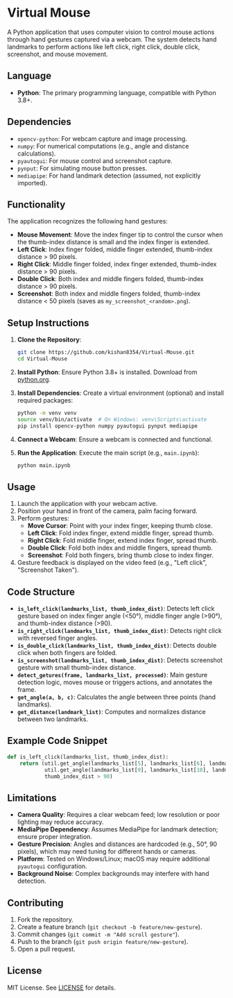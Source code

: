 # Virtual Mouse

A Python application that uses computer vision to control mouse actions through hand gestures captured via a webcam. The system detects hand landmarks to perform actions like left click, right click, double click, screenshot, and mouse movement.

## Language
- **Python**: The primary programming language, compatible with Python 3.8+.

## Dependencies
- `opencv-python`: For webcam capture and image processing.
- `numpy`: For numerical computations (e.g., angle and distance calculations).
- `pyautogui`: For mouse control and screenshot capture.
- `pynput`: For simulating mouse button presses.
- `mediapipe`: For hand landmark detection (assumed, not explicitly imported).

## Functionality
The application recognizes the following hand gestures:
- **Mouse Movement**: Move the index finger tip to control the cursor when the thumb-index distance is small and the index finger is extended.
- **Left Click**: Index finger folded, middle finger extended, thumb-index distance > 90 pixels.
- **Right Click**: Middle finger folded, index finger extended, thumb-index distance > 90 pixels.
- **Double Click**: Both index and middle fingers folded, thumb-index distance > 90 pixels.
- **Screenshot**: Both index and middle fingers folded, thumb-index distance < 50 pixels (saves as `my_screenshot_<random>.png`).

## Setup Instructions
1. **Clone the Repository**:
   ```bash
   git clone https://github.com/kishan8354/Virtual-Mouse.git
   cd Virtual-Mouse
   ```

2. **Install Python**:
   Ensure Python 3.8+ is installed. Download from [python.org](https://www.python.org/downloads/).

3. **Install Dependencies**:
   Create a virtual environment (optional) and install required packages:
   ```bash
   python -m venv venv
   source venv/bin/activate  # On Windows: venv\Scripts\activate
   pip install opencv-python numpy pyautogui pynput mediapipe
   ```

4. **Connect a Webcam**:
   Ensure a webcam is connected and functional.

5. **Run the Application**:
   Execute the main script (e.g., `main.ipynb`):
   ```bash
   python main.ipynb
   ```

## Usage
1. Launch the application with your webcam active.
2. Position your hand in front of the camera, palm facing forward.
3. Perform gestures:
   - **Move Cursor**: Point with your index finger, keeping thumb close.
   - **Left Click**: Fold index finger, extend middle finger, spread thumb.
   - **Right Click**: Fold middle finger, extend index finger, spread thumb.
   - **Double Click**: Fold both index and middle fingers, spread thumb.
   - **Screenshot**: Fold both fingers, bring thumb close to index finger.
4. Gesture feedback is displayed on the video feed (e.g., "Left click", "Screenshot Taken").

## Code Structure
- **`is_left_click(landmarks_list, thumb_index_dist)`**: Detects left click gesture based on index finger angle (<50°), middle finger angle (>90°), and thumb-index distance (>90).
- **`is_right_click(landmarks_list, thumb_index_dist)`**: Detects right click with reversed finger angles.
- **`is_double_click(landmarks_list, thumb_index_dist)`**: Detects double click when both fingers are folded.
- **`is_screenshot(landmarks_list, thumb_index_dist)`**: Detects screenshot gesture with small thumb-index distance.
- **`detect_getures(frame, landmarks_list, processed)`**: Main gesture detection logic, moves mouse or triggers actions, and annotates the frame.
- **`get_angle(a, b, c)`**: Calculates the angle between three points (hand landmarks).
- **`get_distance(landmark_list)`**: Computes and normalizes distance between two landmarks.

## Example Code Snippet
```python
def is_left_click(landmarks_list, thumb_index_dist):
    return (util.get_angle(landmarks_list[5], landmarks_list[6], landmarks_list[8]) < 50 and
            util.get_angle(landmarks_list[9], landmarks_list[10], landmarks_list[12]) > 90 and
            thumb_index_dist > 90)
```

## Limitations
- **Camera Quality**: Requires a clear webcam feed; low resolution or poor lighting may reduce accuracy.
- **MediaPipe Dependency**: Assumes MediaPipe for landmark detection; ensure proper integration.
- **Gesture Precision**: Angles and distances are hardcoded (e.g., 50°, 90 pixels), which may need tuning for different hands or cameras.
- **Platform**: Tested on Windows/Linux; macOS may require additional `pyautogui` configuration.
- **Background Noise**: Complex backgrounds may interfere with hand detection.

## Contributing
1. Fork the repository.
2. Create a feature branch (`git checkout -b feature/new-gesture`).
3. Commit changes (`git commit -m "Add scroll gesture"`).
4. Push to the branch (`git push origin feature/new-gesture`).
5. Open a pull request.

## License
MIT License. See [LICENSE](LICENSE) for details.
